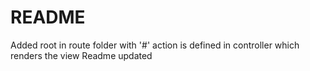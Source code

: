 # README

Added root in route folder with '<controller>#<action>'
action is defined in controller which renders the view 
Readme updated
